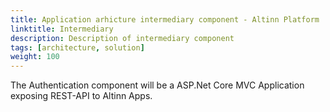 ```yaml
---
title: Application arhicture intermediary component - Altinn Platform
linktitle: Intermediary
description: Description of intermediary component
tags: [architecture, solution]
weight: 100
---
```


The Authentication component will be a ASP.Net Core MVC Application exposing REST-API to Altinn Apps.